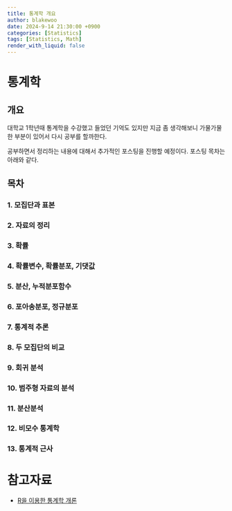 ```yaml
---
title: 통계학 개요
author: blakewoo
date: 2024-9-14 21:30:00 +0900
categories: [Statistics]
tags: [Statistics, Math]
render_with_liquid: false
---
```


# 통계학
## 개요
대학교 1학년때 통계학을 수강했고 들었던 기억도 있지만
지금 좀 생각해보니 가물가물한 부분이 있어서 다시 공부를 할까한다.

공부하면서 정리하는 내용에 대해서 추가적인 포스팅을 진행할 예정이다.
포스팅 목차는 아래와 같다.

## 목차
### 1. 모집단과 표본
### 2. 자료의 정리
### 3. 확률
### 4. 확률변수, 확률분포, 기댓값
### 5. 분산, 누적분포함수
### 6. 포아송분포, 정규분포
### 7. 통계적 추론
### 8. 두 모집단의 비교
### 9. 회귀 분석
### 10. 범주형 자료의 분석
### 11. 분산분석
### 12. 비모수 통계학
### 13. 통계적 근사


# 참고자료
- [R을 이용한 통계학 개론](https://www.kmooc.kr/view/course/detail/5086?tm=20240914182522)


